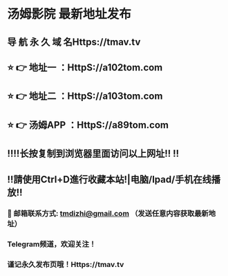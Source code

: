 # 汤姆影院 最新地址发布 
## 导 航 永 久 域 名Https://tmav.tv
## ⭐️ 👉 地址一 ：HttpS://a102tom.com
## ⭐️ 👉 地址二 ：HttpS://a103tom.com
## ⭐️ 👉 汤姆APP ：HttpS://a89tom.com
## ‼️‼️长按复制到浏览器里面访问以上网址‼️  ‼️
## ‼️請使用Ctrl+D進行收藏本站!|电脑/Ipad/手机在线播放‼️
### 📧 邮箱联系方式: tmdizhi@gmail.com （发送任意内容获取最新地址）
### Telegram频道，欢迎关注！
### 谨记永久发布页哦！Https://tmav.tv
